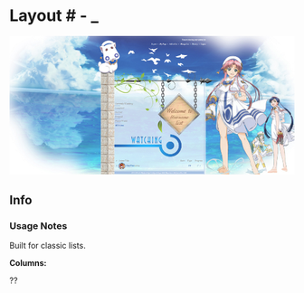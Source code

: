 # Layout # - _

![](gallery/demo.jpg)

## Info

### Usage Notes

Built for classic lists.

**Columns:**

??